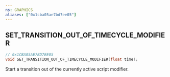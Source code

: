 ```yaml
---
ns: GRAPHICS
aliases: ["0x1cba05ae7bd7ee05"]
---
```

## SET_TRANSITION_OUT_OF_TIMECYCLE_MODIFIER

```c
// 0x1CBA05AE7BD7EE05
void SET_TRANSITION_OUT_OF_TIMECYCLE_MODIFIER(float time);
```

Start a transition out of the currently active script modifier.

